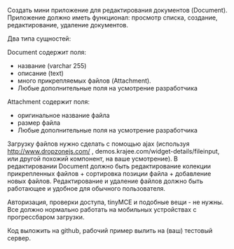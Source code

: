 Создать мини приложение для редактирования документов (Document).
Приложение должно иметь функционал: просмотр списка, создание, редактирование, удаление документов.

Два типа сущностей:

Document содержит поля: 
- название (varchar 255)
- описание (text)
- много прикрепляемых файлов (Attachment).
- Любые дополнительные поля на усмотрение разработчика


Attachment содержит поля: 
- оригинальное название файла
- размер файла
- Любые дополнительные поля на усмотрение разработчика

Загрузку файлов нужно сделать с помощью ajax (используя http://www.dropzonejs.com/ , demos.krajee.com/widget-details/fileinput,  или другой похожий компонент, на ваше усмотрение). В редактировании Document должно быть редактирование колекции прикрепленных файлов + сортировка позиции файла + добавление новых файлов. Редактирование и удаление файлов должно быть работающее и удобное для обычного пользователя.

Авторизация, проверки доступа, tinyMCE и подобные вещи - не нужны.
Все должно нормально работать на мобильных устройствах с прогрессбаром загрузки.

Код выложить на github, рабочий пример вылить на (ваш) тестовый сервер.
